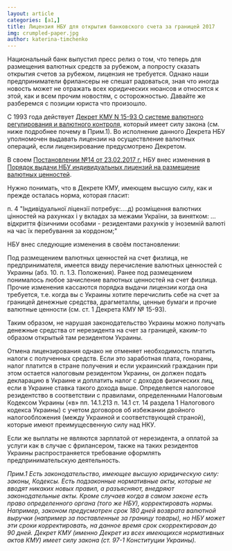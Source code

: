 ```yaml
---
layout: article
categories: [a1,]
title: Лицензия НБУ для открытия банковского счета за границей 2017
img: crumpled-paper.jpg
author: katerina-timchenko
---
```


Национальный банк выпустил пресс релиз о том, что теперь для размещения валютных средств за рубежом, а попросту сказать открытия 
счетов за рубежом, лицензия не требуется.
Однако наши предприниматели фрилансеры не спешат радоваться, зная что иногда новость может не отражать всех юридических нюансов и 
относятся к этой, как и всем прочим новостям, с осторожностью.
Давайте же разберемся с позиции юриста что произошло. 

С 1993 года действует [Декрет КМУ N 15-93 О системе валютного регулирования и валютного контроля](http://zakon2.rada.gov.ua/laws/show/15-93), 
который имеет силу закона (см. ниже подробнее почему в Прим.1).
Во исполнение данного Декрета НБУ уполномочен выдавать лицензии на осуществление валютных операций, если лицензирование предусмотрено 
Декретом. 

В своем [Постановлении №14 от 23.02.2017 г.](https://bank.gov.ua/document/download?docId=44506252) НБУ внес изменения в [Порядок выдачи НБУ 
индивидуальных лицензий на размещение валютных ценностей](http://zakon3.rada.gov.ua/laws/show/z1413-04). 

Нужно понимать, что в Декрете КМУ, имеющем высшую силу, как и прежде осталась норма, которая гласит: 

п. 4 "Індивідуальної ліцензії потребує:....д) розміщення валютних цінностей на  рахунках  і у вкладах за межами України, за винятком: 
... відкриття  фізичними  особами  -  резидентами   рахунків  у іноземній валюті на час їх перебування за кордоном;"

НБУ внес следующие изменения в своём постановлении:

Под размещением валютных ценностей на счет физлица, не предпринимателя, имеется ввиду перечисление валютных ценностей с Украины 
(абз. 10. п. 1.3. Положения). Ранее под размещением понималось любое зачисление валютных ценностей на счет физлица. Прочие изменения 
кассаются порядка выдачи лицензии когда она требуется, т.е. когда вы с Украины хотите перечислить себе на счет за границей денежные 
средства, драгметаллы, ценные бумаги и прочие валютные ценности (см. ст. 1 Декрета КМУ № 15-93). 

Таким образом, не нарушая законодательство Украины можно получать денежные средства от нерезидента на счет за границей, каким-то образом
открытый там резидентом Украины. 

Отмена лицензирования однако не отменяет необходимость платить налоги с полученных средств. Если это заработная плата, гонораны, 
налог платится в стране получения и если украинский гражданин при этом остается налоговым резидентом Украины, он должен подать 
декларацию в Украине и доплатить налог с доходов физических лиц, если в Украине ставка такого дохода выше. Определяется налоговое 
резидентство в соответствии с правилами, определенными Налоговым Кодексом Украины («в» пп. 14.1.213 п. 14.1 ст. 14 раздела 1 
Налогового кодекса Украины) с учетом договоров об избежании двойного налогообложения (между Украиной и соответствующей страной), 
которые имеют преимущесвенную силу над НКУ.

Если же выплаты не являются зарплатой от нерезидента, а оплатой за услуги как в случае с фрилансером, также на таких резидентов 
Украины распространяется требование оформлять предпринимательскую деятельность.

*Прим.1
Есть законодательство, имеющее высшую юридическую силу: законы, Кодексы. Есть подзаконные нормативные акты, которые не вводят никаких 
новых правил, а разъясняют, внедряют законодательные акты. Кроме случаев когда в самом законе есть право определенного органа (того же НБУ), 
корректировать нормы. Например, законом предусмотрен срок 180 дней возврата валютной выручки (например за поставленные за границу товары), 
но НБУ может эти сроки корректировать, на данное время срок скорректирован до 90 дней. 
Декрет КМУ (именно Декрет из всех имеющихся нормативных актов КМУ) имеет силу закона (ст. 97-1 Конституции Украины).*

